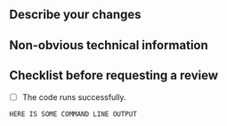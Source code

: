 <!---
Please write your PR name in the present imperative tense. Examples of that tense are:
"Fix issue in the dispatcher where…", "Improve our handling of…", etc.

For more information on Pull Requests, you can reference here:
https://success.vanillaforums.com/kb/articles/228-using-pull-requests-to-contribute
-->
## Describe your changes


## Non-obvious technical information


## Checklist before requesting a review
<!---
These are suggested things you could add, but what you add will be dependent on
your repository's standards.
--->
- [ ] The code runs successfully.

```commandline
HERE IS SOME COMMAND LINE OUTPUT
```
